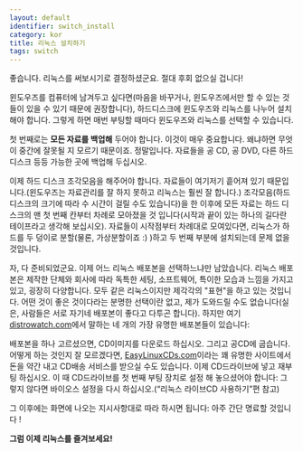 ```yaml
---
layout: default
identifier: switch_install
category: kor
title: 리눅스 설치하기
tags: switch
---
```


좋습니다. 리눅스를 써보시기로 결정하셨군요. 절대 후회 없으실 겁니다!

윈도우즈를 컴퓨터에 남겨두고 싶다면(마음을 바꾸거나, 윈도우즈에서만 할 수 있는 것들이 있을 수 있기 때문에 권장합니다), 하드디스크에 윈도우즈와 리눅스를 나누어 설치해야 합니다. 그렇게 하면 매번 부팅할 때마다 윈도우즈와 리눅스를 선택할 수 있습니다.

첫 번째로는 <b>모든 자료를 백업해</b> 두어야 합니다. 이것이 매우 중요합니다. 왜냐하면 무엇이 중간에 잘못될 지 모르기 때문이죠. 정말입니다. 자료들을 공 CD, 공 DVD, 다른 하드 디스크 등등 가능한 곳에 백업해 두십시오.

이제 하드 디스크 조각모음을 해주어야 합니다. 자료들이 여기저기 흩어져 있기 때문입니다.(윈도우즈는 자료관리를 잘 하지 못하고 리눅스는 훨씬 잘 합니다.) 조각모음(하드 디스크의 크기에 따라 수 시간이 걸릴 수도 있습니다)을 한 이후에 모든 자료는 하드 디스크의 맨 첫 번째 칸부터 차례로 모아졌을 것 입니다(시작과 끝이 있는 하나의 길다란 테이프라고 생각해 보십시오). 자료들이 시작점부터 차례대로 모여있다면, 리눅스가 하드를 두 덩이로 분할(물론, 가상분할이죠 :) )하고 두 번째 부분에 설치되는데 문제 없을 것입니다.

자, 다 준비되었군요. 이제 어느 리눅스 배포본을 선택하느냐만 남았습니다. 리눅스 배포본은 제작한 단체와 회사에 따라 독특한 세팅, 소프트웨어, 특이한 모습과 느낌을 가지고 있고, 굉장히 다양합니다. 모두 같은 리눅스이지만 제각각의 "표현"을 하고 있는 것입니다. 어떤 것이 좋은 것이다라는 분명한 선택이란 없고, 제가 도와드릴 수도 없습니다(실은, 사람들은 서로 자기네 배포본이 좋다고 다투곤 합니다). 하지만 여기 <a 
href="http://www.distrowatch.com">distrowatch.com</a>에서 말하는 네 개의 가장 유명한 배포본들이 있습니다:

<? make_distros_table() ?>

배포본을 하나 고르셨으면, CD이미지를 다운로드 하십시오. 그리고 공CD에 굽습니다. 어떻게 하는 것인지 잘 모르겠다면, <a href="http://www.easylinuxcds.com">EasyLinuxCDs.com</a>이라는 꽤 유명한 사이트에서 돈을 약간 내고 CD배송 서비스를 받으실 수도 있습니다. 이제 CD드라이브에 넣고 재부팅 하십시오. 이 때 CD드라이브를 첫 번째 부팅 장치로 설정 해 놓으셨어야 합니다: 그렇지 않다면 바이오스 설정을 다시 하십시오.(“리눅스 라이브CD 사용하기”편 참고)

그 이후에는 화면에 나오는 지시사항대로 따라 하시면 됩니다: 아주 간단 명료할 것입니다 !

<b>그럼 이제 리눅스를 즐겨보세요!</b>

